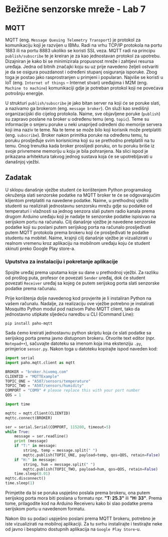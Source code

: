 # Bežične senzorske mreže - Lab 7

## MQTT

MQTT (eng. ``Message Queuing Telemetry Transport``) je protokol za komunikaciju koji je razvijen u IBMu. Radi na vrhu TCP/IP protokola na portu 1883 ili na portu 8883 ukoliko se koristi SSL veza. MQTT radi na principu ``publish/subscribe`` te je kreiran je za kao jednostavan protokol za upotrebu. Dizajniran je kako bi se minimizirala propusnost mreže i zahtjevi resursa uređaja. Jedna od bitnih značajki koju su uz prije navedeno željeli ostvariti je da se osigura pouzdanost i određeni stupanj osiguranja isporuke. Zbog toga je postao jako rasprostranjen u primjeni i popularan. Najviše se koristi u IoT (eng. ``Internet of things`` – Internet stvari) uređajima i M2M (eng. ``Machine to machine``) komunikaciji gdje je potreban protokol koji ne povećava potrošnju energije.

U strukturi ``publish/subscribe`` je jako bitan server na koji će se poruke slati, a nazivamo ga brokerom (eng. ``message broker``). On služi kao središnji organizacijski dio cijelog protokola. Naime, sve objavljene poruke (``publish``) su zapravo poslane na broker u određenu temu (eng. ``topic``). Teme su informacije o smjeru poruke u neki unaprijed određeni dio memorije servera koji ima naziv te teme. Na te teme se može bilo koji korisnik može pretplatiti (eng. ``subscribe``). Broker nakon primitka poruke na određenu temu, tu poruku prosljeđuje svim korisnicima koji su se prethodno pretplatili na tu temu. Onog trenutka kada broker proslijedi poruku, on tu poruku briše iz svoje privremene memoriju u koju je bila pohranjena. Na slici ispod je prikazana arhitektura takvog jednog sustava koja će se upotrebljavati u današnjoj vježbi.

## Zadatak

U sklopu današnje vježbe student će korištenjem Python programskog okruženja slati senzorske podatke na MQTT broker te će se odgovarajućim klijentom pretplatiti na navedene podatke. Naime, u prethodnoj vježbi studenti su realizirali jednostavnu senzorsku mrežu gdje su podatke od temperaturi i vlažnosti sa jednog senzora slali putem radio kanala prema drugom Arduino uređaju koji je nadalje te senzorske podatke ispisivao na serijskom portu na računalu. Cilj današnje vježbe je navedene senzorske podatke koji su poslani putem serijskog porta na računalo prosljeđivati putem MQTT protokola prema brokeru koji će prosljeđivati te podatke studentu na mobitel. Naime, krajnji cilj današnje vježbe je  vizualizirati u realnom vremenu kroz aplikaciju na mobilnom uređaju koju će student skinuti preko Google Play store-a.

### Uputstva za instalaciju i pokretanje aplikacije

Spojite uređaj prema uputama koje su dane u prethodnoj vježbi. Za razliku od prošlog puta, profesor će povezati ``Sender`` uređaj, dok će student povezati ``Receiver`` uređaj sa kojeg će putem serijskog porta slati senzorske podatke prema računalu.

Prije korištenja dolje navedenog kod provjerite je li instaliran Python na vašem računalu. Nadalje, za realizaciju ove vježbe potrebno je instalirati Mosquitto Python modul pod nazivom Paho MQTT client, tako da jednostavno utipkate sljedeću naredbu u CLI (Command Line):

`pip install paho-mqtt`

Sada ćemo kreirati jednostavnu python skriptu koja će slati podatke sa serijskog porta prema javno distupnom brokeru. Otvorite text editor (npr. ``Notepad++``), sačuvajte datoteku sa imenom koja ima ekstenziju `.py`, primjerice `sensor.py`. Nakon toga u datoteku kopirajte ispod naveden kod:

```python
import serial
import paho.mqtt.client as mqtt

BROKER = "broker.hivemq.com"
CLIENTID = "MQTTExample"
TOPIC_ONE = "A507/sensors/temperature"
TOPIC_TWO = "A507/sensors/humidity"
COMPORT = "COM9" # please replace this with your port number
QOS = 1

import time

mqttc = mqtt.Client(CLIENTID)
mqttc.connect(BROKER)

ser = serial.Serial(COMPORT, 115200, timeout=5) 
while True:
	message = ser.readline()
	print (message)
	if "T:" in message:
		string, temp = message.split(" ")
		mqttc.publish(TOPIC_ONE, payload=temp, qos=QOS, retain=False)
	if "H:" in message:
		string, hum = message.split(" ")
		mqttc.publish(TOPIC_TWO, payload=hum, qos=QOS, retain=False)
	time.sleep(0.01)
mqttc.disconnect()
time.sleep(1)
```

Primjetite da bi se poruka uspješno poslala prema brokeru, ona putem serijskog porta mora biti poslana u formatu npr. **"T: 25.3"** ili **"H: 33"**. Prema tome, prilagodite kod na Arduino Receiveru kako bi slao podatke prema serijskom portu u navedenom formatu.

Nakon što su podaci uspješno poslani prema MQTT brokeru, potrebno je iste vizualizirati na mobilnoj aplikaciji. Za tu svrhu instalirajte i testirajte neke od javno i besplatno dostupnih aplikacija na ``Google Play Store``-u.